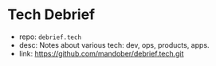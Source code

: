 # Tech Debrief

- repo: `debrief.tech`
- desc: Notes about various tech: dev, ops, products, apps.
- link: https://github.com/mandober/debrief.tech.git
